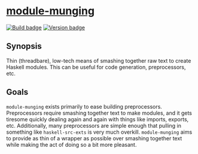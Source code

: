 # [module-munging][]

[![Build badge][]][build]
[![Version badge][]][version]

## Synopsis

Thin (threadbare), low-tech means of smashing together raw text to create
Haskell modules. This can be useful for code generation, preprocessors, etc.

## Goals

`module-munging` exists primarily to ease building preprocessors. Preprocessors
require smashing together text to make modules, and it gets tiresome quickly
dealing again and again with things like imports, exports, etc. Additionally,
many preprocessors are simple enough that pulling in something like
`haskell-src-exts` is very much overkill. `module-munging` aims to provide as
thin of a wrapper as possible over smashing together text while making the act
of doing so a bit more pleasant.

[module-munging]: https://github.com/jship/module-munging
[Build badge]: https://github.com/jship/module-munging/workflows/CI/badge.svg
[build]: https://github.com/jship/module-munging/actions
[Version badge]: https://img.shields.io/hackage/v/module-munging?color=brightgreen&label=version&logo=haskell
[version]: https://hackage.haskell.org/package/module-munging
[Haddocks]: https://hackage.haskell.org/package/module-munging
